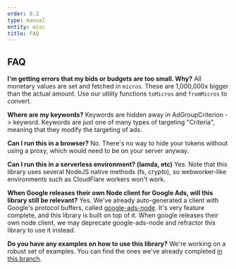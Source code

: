 ```yaml
---
order: 8.2
type: manual
entity: misc
title: FAQ
---
```


## FAQ

**I'm getting errors that my bids or budgets are too small. Why?**
All monetary values are set and fetched in `micros`. These are 1,000,000x bigger than the actual amount. Use our utility functions `toMicros` and `fromMicros` to convert.

**Where are my keywords?**
Keywords are hidden away in AdGroupCriterion -> keyword. Keywords are just one of many types of targeting "Criteria", meaning that they modify the targeting of ads.

**Can I run this in a browser?**
No. There's no way to hide your tokens without using a proxy, which would need to be on your server anyway.

**Can I run this in a serverless environment? (lamda, etc)**
Yes. Note that this library uses several NodeJS native methods (fs, crypto), so webworker-like environments such as CloudFlare workers won't work.

**When Google releases their own Node client for Google Ads, will this library still be relevant?**
Yes. We've already auto-generated a client with Google's protocol buffers, called [google-ads-node](https://github.com/Opteo/google-ads-node). It's very feature complete, and this library is built on top of it. When google releases their own node client, we may deprecate google-ads-node and refractor this library to use it instead.

**Do you have any examples on how to use this library?**
We're working on a robust set of examples. You can find the ones we've already completed [in this branch](https://github.com/Opteo/google-ads-api/tree/561e5b4782a3a184c920d04aefdbc6e7547f0ae4/examples).

